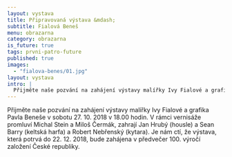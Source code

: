 ```yaml
---
layout: vystava
title: Připravovaná výstava &mdash;
subtitle: Fialová Beneš
menu: obrazarna
category: obrazarna
is_future: true
tags: prvni-patro-future
published: true
images:
  - "fialova-benes/01.jpg"
layout: vystava
intro: |
  Přijměte naše pozvání na zahájení výstavy malířky Ivy Fialové a grafika Pavla Beneše v sobotu 27. 10. 2018 v 18.00 hodin.
---
```

Přijměte naše pozvání na zahájení výstavy malířky Ivy Fialové a grafika Pavla Beneše v sobotu 27. 10. 2018 v 18.00 hodin. V rámci vernisáže promluví Michal Stein a Miloš Čermák, zahrají Jan Hrubý (housle) a Sean Barry (keltská harfa) a Robert Nebřenský (kytara). Je nám ctí, že výstava, která potrvá do 22. 12. 2018, bude zahájena v předvečer 100. výročí založení České republiky.
